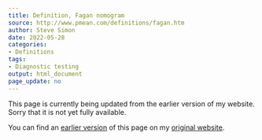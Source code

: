 ```yaml
---
title: Definition, Fagan nomogram
source: http://www.pmean.com/definitions/fagan.htm
author: Steve Simon
date: 2022-05-28
categories:
- Definitions
tags:
- Diagnostic testing
output: html_document
page_update: no
---
```


This page is currently being updated from the earlier version of my website. Sorry that it is not yet fully available.

<!---More--->


You can find an [earlier version][sim1] of this page on my [original website][sim2].

[sim1]: http://www.pmean.com/definitions/fagan.htm
[sim2]: http://www.pmean.com/original_site.html
